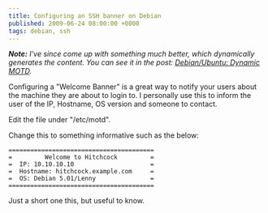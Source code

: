 ```yaml
---
title: Configuring an SSH banner on Debian
published: 2009-06-24 08:00:00 +0000
tags: debian, ssh
---
```


_**Note:** I've since come up with something much better, which dynamically generates
the content. You can see it in the post: [Debian/Ubuntu: Dynamic MOTD][post]._

Configuring a "Welcome Banner" is a great way to notify your users about the 
machine they are about to login to. I personally use this to inform the user of the 
IP, Hostname, OS version and someone to contact.

Edit the file under "/etc/motd".

Change this to something informative such as the below:

```
========================================
=         Welcome to Hitchcock         =
=  IP: 10.10.10.10                     =
=  Hostname: hitchcock.example.com     =
=  OS: Debian 5.01/Lenny               =
========================================
```
Just a short one this, but useful to know.

[post]: /posts/debian-ubuntu-dynamic-motd.html

